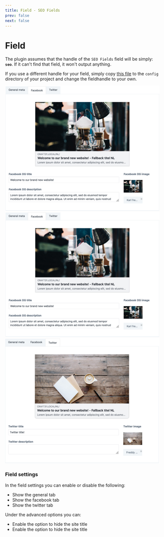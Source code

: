 ```yaml
---
title: Field - SEO Fields
prev: false
next: false
---
```

# Field

The plugin assumes that the handle of the `SEO Fields` field will be simply: __`seo`__. If it can't find that field, it won't output anything.

If you use a different handle for your field, simply copy [this file](src/config.php) to the `config` directory of your project and change the fieldhandle to your own. 

<carousel 
    :per-page="1" 
    :speed="1200"
    :loop="true"
    :center-mode="true"
    :mouse-drag="true"
    :autoplay="true"
    paginationColor="#efefef"
    paginationActiveColor="#3b68b5"
    >
    <slide>
        <img src="./images/field-general.png">
    </slide>
    <slide>
        <img src="./images/field-facebook.png">
    </slide>
    <slide>
        <img src="./images/field-twitter.png">
    </slide>
</carousel>

### Field settings
In the field settings you can enable or disable the following:
- Show the general tab
- Show the facebook tab
- Show the twitter tab

Under the advanced options you can:
- Enable the option to hide the site title
- Enable the option to hide the site title